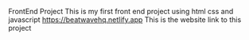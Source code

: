 FrontEnd Project
This is my first front end project using html css and javascript
https://beatwavehq.netlify.app
This is the website link to this project


